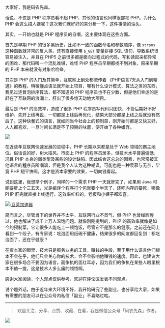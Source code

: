 大家好，我是码农先森。

话说，不仅是 PHP 程序员看不起 PHP，其他的语言也同样很鄙视 PHP。为什么 PHP 会这么招人嫌呢？这次我们就好好的来分析一下，这件事情的油头。

其实，一开始也就是 PHP 程序员的自嘲，这主要体现在这些方面。

首先是早期 PHP 的很多黑历史，比如不一致的函数命名和参数顺序，像 `strpos` 这种函数就非常的反人类。还有直接使用 `$_GET` 变量拼接 SQL 语句，导致系统很容易被注入，并且在 PHP5 之前很多都是面向过程式的代码，写和读起来都异常的困难，那代码叫一个混乱难堪，难怪 PHP 程序员早期都找不到对象，原来早期的 PHP 本来就没有对象哈哈😄。

其次是 PHP 的入门及其简单，互联网上到处都流传着 《PHP语言7天从入门到精通》的教程，稍微懂点语法就开始上项目，哪有什么设计模式、算法之类的东西，我见过连冒泡排序算法，都不知道的 PHP 程序员也不在少数，但是他们幸运的是赶在了互联网的浪潮上，肝出了很多惊天动地大项目。

最后是 PHP 的高效率，造成了很多 PHP 程序员写代码只图快，不管后期好不好维护，先肝上线再说，一切都是上线后再优化，结果大部分都是上线之后就没有然后了。这种快餐式的语言，就如同当今社会上的预制菜，刚开始时都是又快又好，人人都喜欢，一旦时间长满足不了预期的味蕾，便开始了各种嫌弃。

[![](https://img2024.cnblogs.com/blog/737276/202509/737276-20250920183302826-121872394.png)](https://github.com)

在近些年互联网快速发展的进程中，PHP 长期以来都是处于 Web 领域的霸主地位。俗话说的好，树大招风，市面上 PHP 的程序员居多，但技术水平普遍偏低，况且 PHP 本身的弱类型及某些的设计缺陷。因此结合这总总的因素，也常常被其他语言的程序员所嘲讽，但是我个人认为这种嘲讽，可能也是一种羡慕与无奈，毕竟 PHP 短平快啊，这才是资本家要的效果，一切向钱看起。

说到这里，我想举个例子，同样的一个需求 PHP 一天就肝完了，如果用 Java 可能要肝上个三五天，光是编译个程序打个包就要个半天了，还吃内存的要死，哪像 PHP 肝完就直接上线运行，这效率杠杠的，老板和小姨子都欢喜。

[![](https://img2024.cnblogs.com/blog/737276/202509/737276-20250920182946560-306943598.png)](https://github.com):[豆荚加速器](https://doujiaa.com)

简而言之，尽管当下的世界并不太平，互联网行业不景气，但 PHP 也曾经辉煌过，他也解决了成千上万人温饱问题。就像刚刚提到的，PHP 的高效率就像是如今的预制菜，它让很多人能吃上一顿饱饭，尽管它不是那么的健康。之前还在网上看到一个段子，有专家说：吃泡面用纸碗不健康，结果很多的网友都回复到：都吃泡面了，还在乎健康？

在资本家的眼里，技术只是服务业务的工具，赚钱的手段，至于用什么语言他们根本不会在乎，他们只会关心你的技术，会不会影响他赚钱的速度。因此，也建议大家在很多场合不要因为语言，而争执的面红耳赤，因为我们的争执在某些人眼里根本不值一提，这是技术人多么痛的领悟啊。

感谢大家阅读，个人观点仅供参考，欢迎在评论区发表不同观点。

说个题外话，由于近年来大环境不好，我开始研究了些副业，也分享给大家，如果有需要的朋友可以在公众号内私信「副业」不喜略过哈。

---

> 欢迎关注、分享、点赞、收藏、在看，我是微信公众号「码农先森」作者。

[![](https://img2024.cnblogs.com/blog/737276/202407/737276-20240701232432803-763891061.png)](https://github.com)
